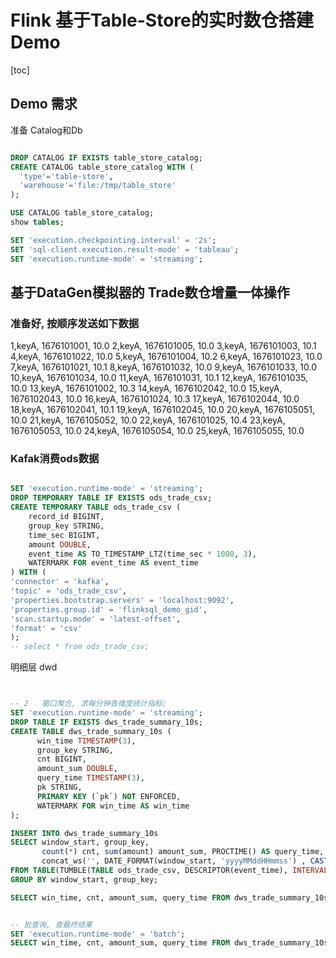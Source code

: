 
# Flink 基于Table-Store的实时数仓搭建Demo 

[toc]

## Demo 需求

准备 Catalog和Db
```sql

DROP CATALOG IF EXISTS table_store_catalog;
CREATE CATALOG table_store_catalog WITH (
  'type'='table-store',
  'warehouse'='file:/tmp/table_store'
);

USE CATALOG table_store_catalog;
show tables;

SET 'execution.checkpointing.interval' = '2s';
SET 'sql-client.execution.result-mode' = 'tableau';
SET 'execution.runtime-mode' = 'streaming';


```

## 基于DataGen模拟器的 Trade数仓增量一体操作



###  准备好, 按顺序发送如下数据

1,keyA, 1676101001, 10.0
2,keyA, 1676101005, 10.0
3,keyA, 1676101003, 10.1
4,keyA, 1676101022, 10.0
5,keyA, 1676101004, 10.2
6,keyA, 1676101023, 10.0
7,keyA, 1676101021, 10.1
8,keyA, 1676101032, 10.0
9,keyA, 1676101033, 10.0
10,keyA, 1676101034, 10.0
11,keyA, 1676101031, 10.1
12,keyA, 1676101035, 10.0
13,keyA, 1676101002, 10.3
14,keyA, 1676102042, 10.0
15,keyA, 1676102043, 10.0
16,keyA, 1676101024, 10.3
17,keyA, 1676102044, 10.0
18,keyA, 1676102041, 10.1
19,keyA, 1676102045, 10.0
20,keyA, 1676105051, 10.0
21,keyA, 1676105052, 10.0
22,keyA, 1676101025, 10.4
23,keyA, 1676105053, 10.0
24,keyA, 1676105054, 10.0
25,keyA, 1676105055, 10.0



### Kafak消费ods数据

```sql

SET 'execution.runtime-mode' = 'streaming';
DROP TEMPORARY TABLE IF EXISTS ods_trade_csv;
CREATE TEMPORARY TABLE ods_trade_csv (
    record_id BIGINT,
    group_key STRING,
    time_sec BIGINT,
    amount DOUBLE, 
    event_time AS TO_TIMESTAMP_LTZ(time_sec * 1000, 3), 
    WATERMARK FOR event_time AS event_time
) WITH (
'connector' = 'kafka',
'topic' = 'ods_trade_csv',
'properties.bootstrap.servers' = 'localhost:9092',
'properties.group.id' = 'flinksql_demo_gid',
'scan.startup.mode' = 'latest-offset',
'format' = 'csv'
);
-- select * from ods_trade_csv;

```

明细层 dwd

```sql


-- 2   窗口聚合, 求每分钟各维度统计指标; 
SET 'execution.runtime-mode' = 'streaming';
DROP TABLE IF EXISTS dws_trade_summary_10s;
CREATE TABLE dws_trade_summary_10s (
      win_time TIMESTAMP(3),
      group_key STRING,
      cnt BIGINT,
      amount_sum DOUBLE,
      query_time TIMESTAMP(3),
      pk STRING,
      PRIMARY KEY (`pk`) NOT ENFORCED,
      WATERMARK FOR win_time AS win_time
);

INSERT INTO dws_trade_summary_10s
SELECT window_start, group_key,
       count(*) cnt, sum(amount) amount_sum, PROCTIME() AS query_time,
       concat_ws('', DATE_FORMAT(window_start, 'yyyyMMddHHmmss') , CAST(group_key AS STRING)) pk
FROM TABLE(TUMBLE(TABLE ods_trade_csv, DESCRIPTOR(event_time), INTERVAL '10' SECONDS))
GROUP BY window_start, group_key;

SELECT win_time, cnt, amount_sum, query_time FROM dws_trade_summary_10s ;


-- 批查询, 查最终结果 
SET 'execution.runtime-mode' = 'batch';
SELECT win_time, cnt, amount_sum, query_time FROM dws_trade_summary_10s ;




```




